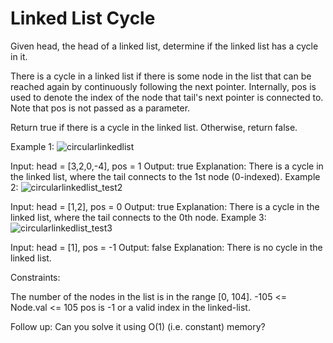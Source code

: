 # Linked List Cycle

Given head, the head of a linked list, determine if the linked list has a cycle in it.

There is a cycle in a linked list if there is some node in the list that can be reached again by continuously following the next pointer. Internally, pos is used to denote the index of the node that tail's next pointer is connected to. Note that pos is not passed as a parameter.

Return true if there is a cycle in the linked list. Otherwise, return false.

 

Example 1:
![circularlinkedlist](https://github.com/user-attachments/assets/4376d06a-0036-4396-b0e9-0d260490aa6c)


Input: head = [3,2,0,-4], pos = 1
Output: true
Explanation: There is a cycle in the linked list, where the tail connects to the 1st node (0-indexed).
Example 2:
![circularlinkedlist_test2](https://github.com/user-attachments/assets/b2e505fe-db41-41a6-a1a9-e1bf494ff1d4)


Input: head = [1,2], pos = 0
Output: true
Explanation: There is a cycle in the linked list, where the tail connects to the 0th node.
Example 3:
![circularlinkedlist_test3](https://github.com/user-attachments/assets/15f58ce0-b16f-462a-a46e-6d20a2a78692)


Input: head = [1], pos = -1
Output: false
Explanation: There is no cycle in the linked list.
 

Constraints:

The number of the nodes in the list is in the range [0, 104].
-105 <= Node.val <= 105
pos is -1 or a valid index in the linked-list.
 

Follow up: Can you solve it using O(1) (i.e. constant) memory?
